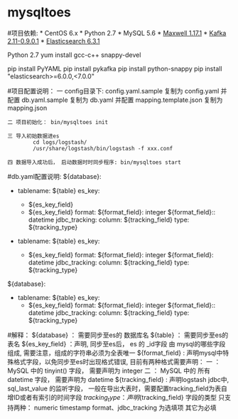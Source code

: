 mysqltoes
====

#项目依赖:
    * CentOS 6.x
    * Python 2.7
    * MySQL 5.6
    * [Maxwell 1.17.1](https://github.com/zendesk/maxwell)
    * [Kafka 2.11-0.9.0.1](https://archive.apache.org/dist/kafka/0.9.0.1/kafka_2.11-0.9.0.1.tgz)
    * [Elasticsearch 6.3.1](https://artifacts.elastic.co/downloads/elasticsearch/elasticsearch-6.3.1.rpm)
    
    
Python 2.7
yum install gcc-c++ snappy-devel

pip install PyYAML
pip install pykafka
pip install python-snappy
pip install "elasticsearch>=6.0.0,<7.0.0"


#项目配置说明：
    一 config目录下:
            config.yaml.sample 复制为 config.yaml 并配置
            db.yaml.sample 复制为 db.yaml 并配置
            mapping.template.json 复制为 mapping.json

    二 项目初始化： bin/mysqltoes init

    三 导入初始数据进es
            cd logs/logstash/
            /usr/share/logstash/bin/logstash -f xxx.conf

    四 数据导入成功后， 启动数据时时同步程序: bin/mysqltoes start


#db.yaml配置说明:
${database}:
  - tablename: ${table}
    es_key:
      - ${es_key_field}
      - ${es_key_field}
    format:
      ${format_field}: integer
      ${format_field}:: datetime
    jdbc_tracking:
      column: ${tracking_field}
      type: ${tracking_type}

  - tablename: ${table}
    es_key:
      - ${es_key_field}
    format:
      ${format_field}: integer
      ${format_field}: datetime
    jdbc_tracking:
      column: ${tracking_field}
      type: ${tracking_type}

${database}:
  - tablename: ${table}
    es_key:
      - ${es_key_field}
    format:
      ${format_field}: integer
      ${format_field}:: datetime
    jdbc_tracking:
      column: ${tracking_field}
      type: ${tracking_type}

#解释：
    ${database} ： 需要同步至es的 数据库名
    ${table} ： 需要同步至es的 表名
    ${es_key_field} ：声明, 同步至es后， es 的 _id字段 由 mysql的哪些字段组成, 需要注意，组成的字符串必须为全表唯一
    ${format_field} : 声明mysql中特殊格式字段，以免同步至es时出现格式错误, 目前有两种格式需要声明：
                    一 ： MySQL 中的 tinyint() 字段， 需要声明为 integer
                    二 ： MySQL 中的 所有datetime 字段， 需要声明为 datetime
    ${tracking_field} : 声明logstash jdbc中, sql_last_value 的监听字段， 一般在导出大表时，需要配置tracking_field为表自增ID或者有索引的时间字段
    ${tracking_type} ： 声明${tracking_field} 字段的类型  只支持两种： numeric timestamp
    format、jdbc_tracking 为选填项 其它为必填


